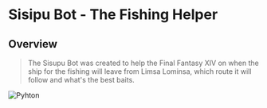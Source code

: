 # Sisipu Bot - The Fishing Helper
## Overview
> The Sisupu Bot was created to help the Final Fantasy XIV on when the ship for the fishing will leave from Limsa Lominsa, which route it will follow and what's the best baits.

![Pyhton](https://img.shields.io/badge/Python-FFD43B?style=for-the-badge&logo=python&logoColor=blue)
